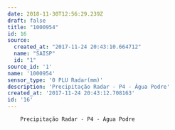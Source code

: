 ```yaml
---
date: 2018-11-30T12:56:29.239Z
draft: false
title: "1000954"
id: 16
source:
  created_at: "2017-11-24 20:43:10.664712"
  name: "SAISP"
  id: "1"
source_id: '1'
name: '1000954'
sensor_type: '0 PLU Radar(mm)'
description: 'Precipitação Radar - P4 - Água Podre'
created_at: '2017-11-24 20:43:12.708163'
id: '16'
---
```

		Precipitação Radar - P4 - Água Podre